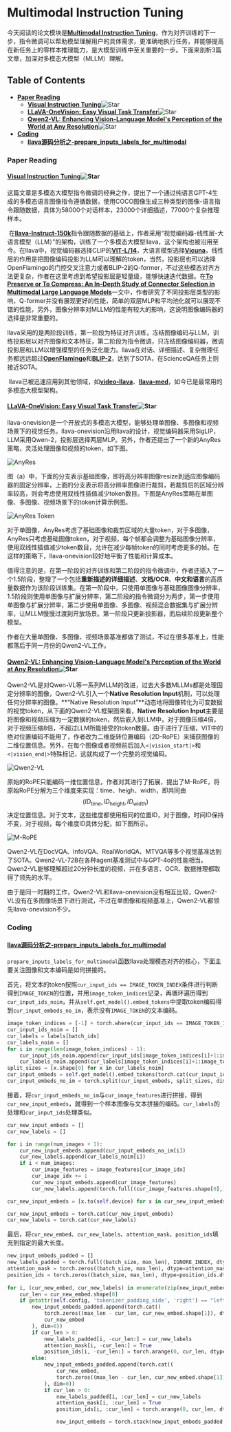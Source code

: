 # Multimodal Instruction Tuning

今天阅读的论文模块是[**Multimodal Instruction Tuning**](https://github.com/BradyFU/Awesome-Multimodal-Large-Language-Models?tab=readme-ov-file#multimodal-instruction-tuning)，作为对齐训练的下一步，指令微调可以帮助模型理解用户的具体需求，更准确地执行任务，并能够提高在新任务上的零样本推理能力，是大模型训练中至关重要的一步。下面来剖析3篇文章，加深对多模态大模型（MLLM）理解。

## Table of Contents
- [**Paper Reading**](#Paper-Reading)
  - [**Visual Instruction Tuning**](#visual-instruction-tuning)![Star](https://img.shields.io/github/stars/haotian-liu/LLaVA.svg?style=social&label=Star)
  - [**LLaVA-OneVision: Easy Visual Task Transfer**](#llava-oneVision)![Star](https://img.shields.io/github/stars/LLaVA-VL/LLaVA-NeXT.svg?style=social&label=Star)
  - [**Qwen2-VL: Enhancing Vision-Language Model's Perception of the World at Any Resolution**](#qwen2-vl)![Star](https://img.shields.io/github/stars/QwenLM/Qwen2-VL.svg?style=social&label=Star)
- [**Coding**](#Coding)
  - [**llava源码分析之-prepare_inputs_labels_for_multimodal**](#llava源码分析之-prepare-inputs-labels-for-multimodal)



### Paper Reading

#### <a id="visual-instruction-tuning"></a>[**Visual Instruction Tuning**](https://arxiv.org/pdf/2304.08485)![Star](https://img.shields.io/github/stars/haotian-liu/LLaVA.svg?style=social&label=Star)

​		这篇文章是多模态大模型指令微调的经典之作，提出了一个通过纯语言GPT-4生成的多模态语言图像指令遵循数据，使用COCO图像生成三种类型的图像-语言指令跟随数据，具体为58000个对话样本，23000个详细描述，77000个复杂推理样本。

​		在[**llava-Instruct-150k**](https://huggingface.co/datasets/liuhaotian/LLaVA-Instruct-150K)指令跟随数据的基础上，作者采用“视觉编码器-线性层-大语言模型（LLM）”的架构，训练了一个多模态大模型llava，这个架构也被沿用至今。在llava中，视觉编码器选择CLIP的[**VIT-L/14**](https://huggingface.co/openai/clip-vit-large-patch14)，大语言模型选择[**Vicuna**](https://huggingface.co/lmsys/vicuna-7b-v1.5)，线性层的作用是把图像编码投影为LLM可以理解的token，当然，投影层也可以选择OpenFlamingo的门控交叉注意力或者BLIP-2的Q-former，不过这些模态对齐方法更复杂，作者在这里考虑到希望投影层是轻量级，能够快速迭代数据。在[**To Preserve or To Compress: An In-Depth Study of Connector Selection in Multimodal Large Language Models**](https://arxiv.org/pdf/2410.06765)一文中，作者研究了不同投影层类型的影响，Q-former并没有展现更好的性能，简单的双层MLP和平均池化就可以展现不错的性能，另外，图像分辨率对MLLM的性能有较大的影响，这说明图像编码器的选择是非常重要的。

​		llava采用的是两阶段训练，第一阶段为特征对齐训练，冻结图像编码与LLM，训练投影层以对齐图像和文本特征，第二阶段为指令微调，只冻结图像编码器，微调投影层和LLM以增强模型的任务泛化能力。llava在对话、详细描述、复杂推理任务都远远超过[**OpenFlamingo**](https://arxiv.org/pdf/2308.01390)和[**BLIP-2**](https://arxiv.org/pdf/2301.12597)，达到了SOTA，在ScienceQA任务上则接近SOTA。

​	llava已被迅速应用到其他领域，如[**video-llava**](https://arxiv.org/pdf/2311.10122)、[**llava-med**](https://arxiv.org/pdf/2306.00890)，如今已是最常用的多模态大模型架构。



#### <a id="llava-oneVision"></a>[**LLaVA-OneVision: Easy Visual Task Transfer**](https://arxiv.org/pdf/2408.03326)![Star](https://img.shields.io/github/stars/LLaVA-VL/LLaVA-NeXT.svg?style=social&label=Star)

​		llava-onevision是一个开放式的多模态大模型，能够处理单图像、多图像和视频场景下的视觉任务。llava-onevision沿用llava的设计，视觉编码器采用SigLIP，LLM采用Qwen-2，投影层选择两层MLP。另外，作者还提出了一个新的AnyRes策略，灵活处理图像和视频的token，如下图。

![AnyRes](figs/day1/AnyRes.jpg)

​		图（a）中，下面的分支表示基础图像，即将高分辨率图像resize到适应图像编码器的固定分辨率，上面的分支表示将高分辨率图像进行裁剪，若裁剪后的区域分辨率较高，则会考虑使用双线性插值减少token数目。下图是AnyRes策略在单图像、多图像、视频场景下的token计算示例图。

![AnyRes Token](figs/day1/AnyRes-Token.jpg)

​		对于单图像，AnyRes考虑了基础图像和裁剪区域的大量token，对于多图像，AnyRes只考虑基础图像token，对于视频，每个帧都会调整为基础图像分辨率，使用双线性插值减少token数目，允许在减少每帧token的同时考虑更多的帧。在这样的策略下，llava-onevision较好地平衡了性能和计算成本。

​		值得注意的是，在第一阶段的对齐训练和第二阶段的指令微调中，作者还插入了一个1.5阶段，整理了一个包括**重新描述的详细描述**、**文档/OCR**、**中文和语言**的高质量数据作为该阶段训练集。在第一阶段中，只使用单图像与基础图像图像分辨率，1.5阶段则使用单图像与扩展分辨率，第二阶段的指令微调分为两步，第一步使用单图像与扩展分辨率，第二步使用单图像、多图像、视频混合数据集与扩展分辨率，让MLLM慢慢过渡到开放场景。第一阶段只更新投影器，而后续阶段更新整个模型。

​		作者在大量单图像、多图像、视频场景基准都做了测试，不过在很多基准上，性能都落后于同一月份的Qwen2-VL工作。



#### <a id="qwen2-vl"></a>[**Qwen2-VL: Enhancing Vision-Language Model's Perception of the World at Any Resolution**](https://arxiv.org/pdf/2409.12191)**![Star](https://img.shields.io/github/stars/QwenLM/Qwen2-VL.svg?style=social&label=Star)**

​		Qwen2-VL是对Qwen-VL等一系列MLLM的改进，过去大多数MLLMs都是处理固定分辨率的图像，Qwen2-VL引入一个**Native Resolution Input**机制，可以处理任何分辨率的图像。**“Native Resolution Input”**动态地将图像转化为可变数据的视觉token，从下面的Qwen2-VL框架图来看，**Native Resolution Input**主要是将图像和视频压缩为一定数据的token，然后嵌入到LLM中，对于图像压缩4倍，对于视频压缩8倍，不超过LLM所能接受的token数量。由于进行了压缩，VIT中的绝对位置编码不能用了，作者改为二维旋转位置编码（2D-RoPE）来捕获图像的二维位置信息。另外，在每个图像或者视频前后加入`<|vision_start|>`和`<|vision_end|>`特殊标记，这就构成了一个完整的视觉编码。

![Qwen2-VL](figs/day1/Qwen2-VL-framework.jpg)

​		原始的RoPE只能编码一维位置信息，作者对其进行了拓展，提出了M-RoPE，将原始RoPE分解为三个维度来实现：time、heigh、width，即共同由$$(ID_{\text{time}}, ID_{\text{height}}, ID_{\text{width}})$$决定位置信息。对于文本，这些维度都使用相同的位置ID，对于图像，时间ID保持不变，对于视频，每个维度ID具体分配，如下图所示。

![M-RoPE](figs/day1/M-RoPE.jpg)

​		Qwen2-VL在DocVQA、InfoVQA、RealWorldQA、MTVQA等多个视觉基准达到了SOTA。Qwen2-VL-72B在各种agent基准测试中与GPT-4o的性能相当。Qwen2-VL能够理解超过20分钟长度的视频，并在多语言、OCR、数据推理都取得了领先的水平。

​		由于是同一时期的工作，Qwen2-VL和llava-onevision没有相互比较，Qwen2-VL没有在多图像场景下进行测试，不过在单图像和视频基准上，Qwen2-VL都领先llava-onevision不少。



### Coding

#### <a id="llava源码分析之-prepare-inputs-labels-for-multimodal"></a>[**llava源码分析之-prepare_inputs_labels_for_multimodal**](https://github.com/haotian-liu/LLaVA/blob/c121f0432da27facab705978f83c4ada465e46fd/llava/model/llava_arch.py#L145)

​		`prepare_inputs_labels_for_multimodal`函数llava处理模态对齐的核心，下面主要关注图像和文本编码是如何拼接的。

首先，将文本的token按照`cur_input_ids == IMAGE_TOKEN_INDEX`条件进行判断得到`IMAGE_TOKEN`的位置，并用`image_token_indices`记录，再循环遍历得到`cur_input_ids_noim`，并从`self.get_model().embed_tokens`中提取token编码得到`cur_input_embeds_no_im`，表示没有`IMAGE_TOKEN`的文本编码。

```python
image_token_indices = [-1] + torch.where(cur_input_ids == IMAGE_TOKEN_INDEX)[0].tolist() + [cur_input_ids.shape[0]]
cur_input_ids_noim = []
cur_labels = labels[batch_idx]
cur_labels_noim = []
for i in range(len(image_token_indices) - 1):
    cur_input_ids_noim.append(cur_input_ids[image_token_indices[i]+1:image_token_indices[i+1]])
    cur_labels_noim.append(cur_labels[image_token_indices[i]+1:image_token_indices[i+1]])
split_sizes = [x.shape[0] for x in cur_labels_noim]
cur_input_embeds = self.get_model().embed_tokens(torch.cat(cur_input_ids_noim))
cur_input_embeds_no_im = torch.split(cur_input_embeds, split_sizes, dim=0)
```

接着，将`cur_input_embeds_no_im`与`cur_image_features`进行拼接，得到`cur_new_input_embeds`，就得到一个样本图像与文本拼接的编码。`cur_labels`的处理和`cur_input_ids`处理类似。

```python
cur_new_input_embeds = []
cur_new_labels = []

for i in range(num_images + 1):
	cur_new_input_embeds.append(cur_input_embeds_no_im[i])
	cur_new_labels.append(cur_labels_noim[i])
	if i < num_images:
		cur_image_features = image_features[cur_image_idx]
		cur_image_idx += 1
		cur_new_input_embeds.append(cur_image_features)
		cur_new_labels.append(torch.full((cur_image_features.shape[0],), IGNORE_INDEX, device=cur_labels.device, dtype=cur_labels.dtype))

cur_new_input_embeds = [x.to(self.device) for x in cur_new_input_embeds]

cur_new_input_embeds = torch.cat(cur_new_input_embeds)
cur_new_labels = torch.cat(cur_new_labels)
```

最后，将`cur_new_embed`、`cur_new_labels`、`attention_mask`、`position_ids`填充到指定的最大长度。

```python
new_input_embeds_padded = []
new_labels_padded = torch.full((batch_size, max_len), IGNORE_INDEX, dtype=new_labels[0].dtype, device=new_labels[0].device)
attention_mask = torch.zeros((batch_size, max_len), dtype=attention_mask.dtype, device=attention_mask.device)
position_ids = torch.zeros((batch_size, max_len), dtype=position_ids.dtype, device=position_ids.device)
        
for i, (cur_new_embed, cur_new_labels) in enumerate(zip(new_input_embeds, new_labels)):
    cur_len = cur_new_embed.shape[0]
    if getattr(self.config, 'tokenizer_padding_side', 'right') == "left":
        new_input_embeds_padded.append(torch.cat((
            torch.zeros((max_len - cur_len, cur_new_embed.shape[1]), dtype=cur_new_embed.dtype, device=cur_new_embed.device),
            cur_new_embed
        ), dim=0))
        if cur_len > 0:
            new_labels_padded[i, -cur_len:] = cur_new_labels
            attention_mask[i, -cur_len:] = True
            position_ids[i, -cur_len:] = torch.arange(0, cur_len, dtype=position_ids.dtype, device=position_ids.device)
        else:
            new_input_embeds_padded.append(torch.cat((
                cur_new_embed,
                torch.zeros((max_len - cur_len, cur_new_embed.shape[1]), dtype=cur_new_embed.dtype, device=cur_new_embed.device)
            ), dim=0))
            if cur_len > 0:
                new_labels_padded[i, :cur_len] = cur_new_labels
                attention_mask[i, :cur_len] = True
                position_ids[i, :cur_len] = torch.arange(0, cur_len, dtype=position_ids.dtype, device=position_ids.device)

                new_input_embeds = torch.stack(new_input_embeds_padded, dim=0)
```





